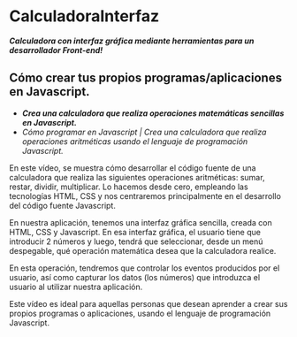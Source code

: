# CalculadoraInterfaz
**_Calculadora con interfaz gráfica mediante herramientas para un desarrollador Front-end!_**

## Cómo crear tus propios programas/aplicaciones en Javascript. 
- **_Crea una calculadora que realiza operaciones matemáticas sencillas en Javascript._**
- _Cómo programar en Javascript | Crea una calculadora que realiza operaciones aritméticas usando el lenguaje de programación Javascript._

En este vídeo, se muestra cómo desarrollar el código fuente de una calculadora que realiza las siguientes operaciones aritméticas: sumar, restar, dividir, multiplicar. Lo hacemos desde cero, empleando las tecnologías HTML, CSS y nos centraremos principalmente en el desarrollo del código fuente Javascript.

En nuestra aplicación, tenemos una interfaz gráfica sencilla, creada con HTML, CSS y Javascript. En esa interfaz gráfica, el usuario tiene que introducir 2 números y luego, tendrá que seleccionar, desde un menú despegable, qué operación matemática desea que la calculadora realice. 

En esta operación, tendremos que controlar los eventos producidos por el usuario, así como capturar los datos (los números) que introduzca el usuario al utilizar nuestra aplicación. 

Este vídeo es ideal para aquellas personas que desean aprender a crear sus propios programas o aplicaciones, usando el lenguaje de programación Javascript. 
